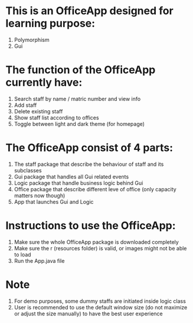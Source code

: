 # This is an OfficeApp designed for learning purpose:
1) Polymorphism
2) Gui

# The function of the OfficeApp currently have:
1) Search staff by name / matric number and view info
2) Add staff
3) Delete existing staff
4) Show staff list according to offices
5) Toggle between light and dark theme (for homepage)

# The OfficeApp consist of 4 parts:
1) The staff package that describe the behaviour of staff and its subclasses
2) Gui package that handles all Gui related events
3) Logic package that handle business logic behind Gui
4) Office package that describe different leve of office (only capacity matters now though)
5) App that launches Gui and Logic

# Instructions to use the OfficeApp:
1) Make sure the whole OfficeApp package is downloaded completely
2) Make sure the r (resources folder) is valid, or images might not be able to load
3) Run the App.java file

# Note 
1) For demo purposes, some dummy staffs are initiated inside logic class
2) User is recommended to use the default window size (do not maximize or adjust the size manually) to have the best user experience
